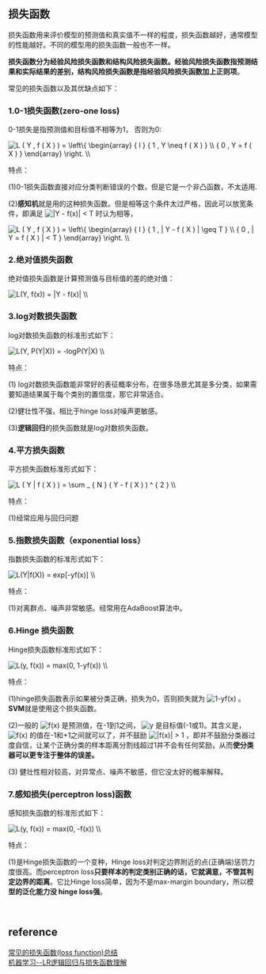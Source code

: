 ## 损失函数
损失函数用来评价模型的预测值和真实值不一样的程度，损失函数越好，通常模型的性能越好。不同的模型用的损失函数一般也不一样。

**损失函数分为经验风险损失函数和结构风险损失函数。经验风险损失函数指预测结果和实际结果的差别，结构风险损失函数是指经验风险损失函数加上正则项**。

常见的损失函数以及其优缺点如下：
### 1.0-1损失函数(zero-one loss)
<p>0-1损失是指预测值和目标值不相等为1， 否则为0:</p><p><img src="https://www.zhihu.com/equation?tex=L+%28+Y+%2C+f+%28+X+%29+%29+%3D+%5Cleft%5C%7B+%5Cbegin%7Barray%7D+%7B+l+%7D+%7B+1+%2C+Y+%5Cneq+f+%28+X+%29+%7D+%5C%5C+%7B+0+%2C+Y+%3D+f+%28+X+%29+%7D+%5Cend%7Barray%7D+%5Cright.+++%5C%5C" alt="L ( Y , f ( X ) ) = \left\{ \begin{array} { l } { 1 , Y \neq f ( X ) } \\ { 0 , Y = f ( X ) } \end{array} \right.   \\" eeimg="1"/> </p><p> 特点：</p><p>(1)0-1损失函数直接对应分类判断错误的个数，但是它是一个非凸函数，不太适用.</p>

<p>(2)<b>感知机</b>就是用的这种损失函数。但是相等这个条件太过严格，因此可以放宽条件，即满足 <img src="https://www.zhihu.com/equation?tex=%7CY+-+f%28x%29%7C+%3C+T" alt="|Y - f(x)| &lt; T" eeimg="1"/> 时认为相等，</p><p><img src="https://www.zhihu.com/equation?tex=L+%28+Y+%2C+f+%28+X+%29+%29+%3D+%5Cleft%5C%7B+%5Cbegin%7Barray%7D+%7B+l+%7D+%7B+1+%2C+%7C+Y+-+f+%28+X+%29+%7C+%5Cgeq+T+%7D+%5C%5C+%7B+0+%2C+%7C+Y+%3D+f+%28+X+%29+%7C+%3C+T+%7D+%5Cend%7Barray%7D+%5Cright.++%5C%5C" alt="L ( Y , f ( X ) ) = \left\{ \begin{array} { l } { 1 , | Y - f ( X ) | \geq T } \\ { 0 , | Y = f ( X ) | &lt; T } \end{array} \right.  \\" eeimg="1"/> </p>

### 2.绝对值损失函数
绝对值损失函数是计算预测值与目标值的差的绝对值：  
<p><img src="https://www.zhihu.com/equation?tex=L%28Y%2C+f%28x%29%29+%3D+%7CY+-+f%28x%29%7C++%5C%5C" alt="L(Y, f(x)) = |Y - f(x)|  \\" eeimg="1"/> </p>

### 3.log对数损失函数
log对数损失函数的标准形式如下：  
<p><img src="https://www.zhihu.com/equation?tex=L%28Y%2C+P%28Y%7CX%29%29+%3D+-logP%28Y%7CX%29++%5C%5C" alt="L(Y, P(Y|X)) = -logP(Y|X)  \\" eeimg="1"/> </p><p>特点：</p><p>(1) log对数损失函数能非常好的表征概率分布，在很多场景尤其是多分类，如果需要知道结果属于每个类别的置信度，那它非常适合。</p><p>(2)健壮性不强，相比于hinge loss对噪声更敏感。</p><p>(3)<b>逻辑回归</b>的损失函数就是log对数损失函数。</p>

### 4.平方损失函数
平方损失函数标准形式如下：   
<p><img src="https://www.zhihu.com/equation?tex=L+%28+Y+%7C+f+%28+X+%29+%29+%3D+%5Csum+_+%7B+N+%7D+%28+Y+-+f+%28+X+%29+%29+%5E+%7B+2+%7D++%5C%5C" alt="L ( Y | f ( X ) ) = \sum _ { N } ( Y - f ( X ) ) ^ { 2 }  \\" eeimg="1"/> </p><p>特点：</p><p>(1)经常应用与回归问题</p>

### 5.指数损失函数（exponential loss）
指数损失函数的标准形式如下：   
<p><img src="https://www.zhihu.com/equation?tex=L%28Y%7Cf%28X%29%29+%3D+exp%5B-yf%28x%29%5D++%5C%5C" alt="L(Y|f(X)) = exp[-yf(x)]  \\" eeimg="1"/> </p><p>特点：</p><p>(1)对离群点、噪声非常敏感。经常用在AdaBoost算法中。</p>

### 6.Hinge 损失函数
Hinge损失函数标准形式如下：   
<p><img src="https://www.zhihu.com/equation?tex=L%28y%2C+f%28x%29%29+%3D+max%280%2C+1-yf%28x%29%29+++%5C%5C" alt="L(y, f(x)) = max(0, 1-yf(x))   \\" eeimg="1"/> </p><p> 特点：</p><p>(1)hinge损失函数表示如果被分类正确，损失为0，否则损失就为 <img src="https://www.zhihu.com/equation?tex=1-yf%28x%29" alt="1-yf(x)" eeimg="1"/> 。<b>SVM</b>就是使用这个损失函数。</p><p>(2)一般的 <img src="https://www.zhihu.com/equation?tex=f%28x%29" alt="f(x)" eeimg="1"/> 是预测值，在-1到1之间， <img src="https://www.zhihu.com/equation?tex=y" alt="y" eeimg="1"/> 是目标值(-1或1)。其含义是， <img src="https://www.zhihu.com/equation?tex=f%28x%29+" alt="f(x) " eeimg="1"/> 的值在-1和+1之间就可以了，并不鼓励 <img src="https://www.zhihu.com/equation?tex=%7Cf%28x%29%7C+%3E+1" alt="|f(x)| &gt; 1" eeimg="1"/> ，即并不鼓励分类器过度自信，让某个正确分类的样本距离分割线超过1并不会有任何奖励，从而<b>使分类器可以更专注于整体的误差。</b></p><p>(3) 健壮性相对较高，对异常点、噪声不敏感，但它没太好的概率解释。</p>

### 7.感知损失(perceptron loss)函数
感知损失函数的标准形式如下：   
<p><img src="https://www.zhihu.com/equation?tex=L%28y%2C+f%28x%29%29+%3D+max%280%2C+-f%28x%29%29++%5C%5C" alt="L(y, f(x)) = max(0, -f(x))  \\" eeimg="1"/> </p><p>特点：</p><p>(1)是Hinge损失函数的一个变种，Hinge loss对判定边界附近的点(正确端)惩罚力度很高。而perceptron loss<b>只要样本的判定类别正确的话，它就满意，不管其判定边界的距离</b>。它比Hinge loss简单，因为不是max-margin boundary，所以模<b>型的泛化能力没 hinge loss强</b>。</p>



&nbsp;
## reference
[常见的损失函数(loss function)总结](https://zhuanlan.zhihu.com/p/58883095)  
[机器学习--LR逻辑回归与损失函数理解](https://blog.csdn.net/u014106644/article/details/83660226)
